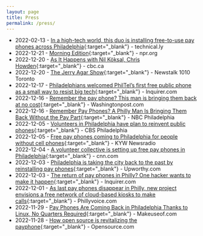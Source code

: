 ```yaml
---
layout: page
title: Press
permalink: /press/
---
```

* 2022-02-13 - [In a high-tech world, this duo is installing free-to-use pay phones across Philadelphia](https://technical.ly/software-development/philtel-free-pay-phones-philly/){:target="_blank"} - technical.ly
* 2022-12-21 - [Morning Edition](https://www.npr.org/programs/morning-edition/2022/12/21/1144623666/morning-edition-for-december-21-2022?showDate=2022-12-21){:target="_blank"} - npr.org
* 2022-12-20 - [As It Happens with Nil Köksal, Chris Howden](https://www.cbc.ca/listen/live-radio/1-2-as-it-happens/clip/15956148-school){:target="_blank"} - cbc.ca
* 2022-12-20 - [The Jerry Agar Show](https://www.iheart.com/podcast/962-the-jerry-agar-show-88415847/episode/tues-dec-20th-hour-2-were-any-106230041/){:target="_blank"} - Newstalk 1010 Toronto
* 2022-12-17 - [Philadelphians welcomed PhilTel’s first free public phone as a small way to resist big tech](https://www.inquirer.com/news/philadelphia/philtel-first-free-payphone-installed-philadelphia-20221217.html){:target="_blank"} - Inquirer.com
* 2022-12-16 - [Remember the pay phone? This man is bringing them back at no cost](https://www.washingtonpost.com/lifestyle/2022/12/16/philadelphia-free-pay-phones-dank/){:target="_blank"} - Washingtonpost.com
* 2022-12-16 - [Remember Pay Phones? A Philly Man Is Bringing Them Back Without the Pay Part](https://www.nbcphiladelphia.com/news/tech/pay-phone-philadelphia/3452775/){:target="_blank"} - NBC Philadelphia
* 2022-12-05 - [Volunteers in Philadelphia have plan to reinvent public phones](https://youtu.be/kg0JmheBSGk){:target="_blank"} - CBS Philadelphia
* 2022-12-05 - [Free pay phones coming to Philadelphia for people without cell phones](https://www.audacy.com/kywnewsradio/news/local/free-pay-phones-installed-philadelphia-philtel){:target="_blank"} - KYW Newsradio
* 2022-12-04 - [A volunteer collective is setting up free pay phones in Philadelphia](https://www.cnn.com/2022/12/04/us/philadelphia-pay-phones-philtel-trnd/index.html){:target="_blank"} - cnn.com
* 2022-12-03 - [Philadelphia is taking the city back to the past by reinstalling pay phones](https://www.upworthy.com/philadelphia-is-reinstalling-pay-phones){:target="_blank"} - Upworthy.com
* 2022-12-03 - [The return of pay phones in Philly? One hacker wants to make it happen](https://www.inquirer.com/business/technology/philtel-free-pay-phones-philadelphia-20221203.html){:target="_blank"} - Inquirer.com
* 2022-12-01 - [As last pay phones disappear in Philly, new project envisions a free network of cloud-based kiosks to make calls](https://www.phillyvoice.com/payphones-philly-philtel-project-free-voip-network-iffy-books/){:target="_blank"} - Phillyvoice.com
* 2022-11-29 - [Pay Phones Are Coming Back in Philadelphia Thanks to Linux, No Quarters Required](https://www.makeuseof.com/payphones-are-coming-back-in-philadelphia-thanks-to-linux/){:target="_blank"} - Makeuseof.com
* 2022-11-28 - [How open source is revitalizing the payphone](https://opensource.com/article/22/11/open-source-payphone-philtel){:target="_blank"} - Opensource.com

